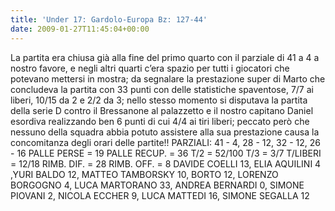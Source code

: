 ```yaml
---
title: 'Under 17: Gardolo-Europa Bz: 127-44'
date: 2009-01-27T11:45:04+00:00
---
```

La partita era chiusa già alla fine del primo quarto con il parziale di 41 a 4 a nostro favore, e negli altri quarti c’era spazio per tutti i giocatori che potevano mettersi in mostra; da segnalare la prestazione super di Marto che concludeva la partita con 33 punti con delle statistiche spaventose, 7/7 ai liberi, 10/15 da 2 e 2/2 da 3; nello stesso momento si disputava la partita della serie D contro il Bressanone al palazzetto e il nostro capitano Daniel esordiva realizzando ben 6 punti di cui 4/4 ai tiri liberi; peccato però che nessuno della squadra abbia potuto assistere alla sua prestazione causa la concomitanza degli orari delle partite!!
PARZIALI: 41 - 4, 28 - 12, 32 - 12, 26 - 16
PALLE PERSE = 19
PALLE RECUP. = 36
T/2 = 52/100
T/3 = 3/7
T/LIBERI = 12/18
RIMB. DIF. = 28
RIMB. OFF. = 8
DAVIDE COELLI 13, ELIA AQUILINI 4 ,YURI BALDO 12, MATTEO TAMBORSKY 10, BORTO 12, LORENZO BORGOGNO 4, LUCA MARTORANO 33, ANDREA BERNARDI 0, SIMONE PIOVANI 2, NICOLA ECCHER 9, LUCA MATTEDI 16, SIMONE SEGALLA 12